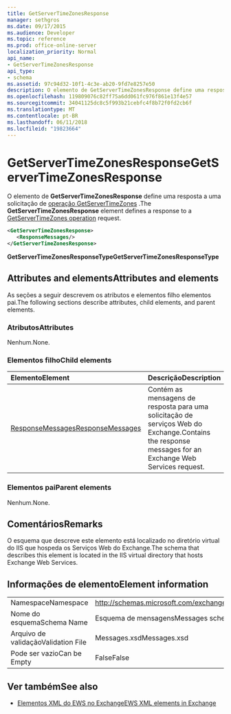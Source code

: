 ```yaml
---
title: GetServerTimeZonesResponse
manager: sethgros
ms.date: 09/17/2015
ms.audience: Developer
ms.topic: reference
ms.prod: office-online-server
localization_priority: Normal
api_name:
- GetServerTimeZonesResponse
api_type:
- schema
ms.assetid: 97c94d32-10f1-4c3e-ab20-9fd7e8257e50
description: O elemento de GetServerTimeZonesResponse define uma resposta a uma solicitação de operação GetServerTimeZones.
ms.openlocfilehash: 119809076c82ff75a6dd061fc976f861e13f4e57
ms.sourcegitcommit: 34041125dc8c5f993b21cebfc4f8b72f0fd2cb6f
ms.translationtype: MT
ms.contentlocale: pt-BR
ms.lasthandoff: 06/11/2018
ms.locfileid: "19823664"
---
```

# <a name="getservertimezonesresponse"></a><span data-ttu-id="1cda3-103">GetServerTimeZonesResponse</span><span class="sxs-lookup"><span data-stu-id="1cda3-103">GetServerTimeZonesResponse</span></span>

<span data-ttu-id="1cda3-104">O elemento de **GetServerTimeZonesResponse** define uma resposta a uma solicitação de [operação GetServerTimeZones](getservertimezones-operation.md) .</span><span class="sxs-lookup"><span data-stu-id="1cda3-104">The **GetServerTimeZonesResponse** element defines a response to a [GetServerTimeZones operation](getservertimezones-operation.md) request.</span></span> 
  
```XML
<GetServerTimeZonesResponse>
   <ResponseMessages/>
</GetServerTimeZonesResponse>
```

 <span data-ttu-id="1cda3-105">**GetServerTimeZonesResponseType**</span><span class="sxs-lookup"><span data-stu-id="1cda3-105">**GetServerTimeZonesResponseType**</span></span>
## <a name="attributes-and-elements"></a><span data-ttu-id="1cda3-106">Attributes and elements</span><span class="sxs-lookup"><span data-stu-id="1cda3-106">Attributes and elements</span></span>

<span data-ttu-id="1cda3-107">As seções a seguir descrevem os atributos e elementos filho elementos pai.</span><span class="sxs-lookup"><span data-stu-id="1cda3-107">The following sections describe attributes, child elements, and parent elements.</span></span>
  
### <a name="attributes"></a><span data-ttu-id="1cda3-108">Atributos</span><span class="sxs-lookup"><span data-stu-id="1cda3-108">Attributes</span></span>

<span data-ttu-id="1cda3-109">Nenhum.</span><span class="sxs-lookup"><span data-stu-id="1cda3-109">None.</span></span>
  
### <a name="child-elements"></a><span data-ttu-id="1cda3-110">Elementos filho</span><span class="sxs-lookup"><span data-stu-id="1cda3-110">Child elements</span></span>

|<span data-ttu-id="1cda3-111">**Elemento**</span><span class="sxs-lookup"><span data-stu-id="1cda3-111">**Element**</span></span>|<span data-ttu-id="1cda3-112">**Descrição**</span><span class="sxs-lookup"><span data-stu-id="1cda3-112">**Description**</span></span>|
|:-----|:-----|
|[<span data-ttu-id="1cda3-113">ResponseMessages</span><span class="sxs-lookup"><span data-stu-id="1cda3-113">ResponseMessages</span></span>](responsemessages.md) <br/> |<span data-ttu-id="1cda3-114">Contém as mensagens de resposta para uma solicitação de serviços Web do Exchange.</span><span class="sxs-lookup"><span data-stu-id="1cda3-114">Contains the response messages for an Exchange Web Services request.</span></span>  <br/> |
   
### <a name="parent-elements"></a><span data-ttu-id="1cda3-115">Elementos pai</span><span class="sxs-lookup"><span data-stu-id="1cda3-115">Parent elements</span></span>

<span data-ttu-id="1cda3-116">Nenhum.</span><span class="sxs-lookup"><span data-stu-id="1cda3-116">None.</span></span>
  
## <a name="remarks"></a><span data-ttu-id="1cda3-117">Comentários</span><span class="sxs-lookup"><span data-stu-id="1cda3-117">Remarks</span></span>

<span data-ttu-id="1cda3-118">O esquema que descreve este elemento está localizado no diretório virtual do IIS que hospeda os Serviços Web do Exchange.</span><span class="sxs-lookup"><span data-stu-id="1cda3-118">The schema that describes this element is located in the IIS virtual directory that hosts Exchange Web Services.</span></span>
  
## <a name="element-information"></a><span data-ttu-id="1cda3-119">Informações de elemento</span><span class="sxs-lookup"><span data-stu-id="1cda3-119">Element information</span></span>

|||
|:-----|:-----|
|<span data-ttu-id="1cda3-120">Namespace</span><span class="sxs-lookup"><span data-stu-id="1cda3-120">Namespace</span></span>  <br/> |http://schemas.microsoft.com/exchange/services/2006/messages  <br/> |
|<span data-ttu-id="1cda3-121">Nome do esquema</span><span class="sxs-lookup"><span data-stu-id="1cda3-121">Schema Name</span></span>  <br/> |<span data-ttu-id="1cda3-122">Esquema de mensagens</span><span class="sxs-lookup"><span data-stu-id="1cda3-122">Messages schema</span></span>  <br/> |
|<span data-ttu-id="1cda3-123">Arquivo de validação</span><span class="sxs-lookup"><span data-stu-id="1cda3-123">Validation File</span></span>  <br/> |<span data-ttu-id="1cda3-124">Messages.xsd</span><span class="sxs-lookup"><span data-stu-id="1cda3-124">Messages.xsd</span></span>  <br/> |
|<span data-ttu-id="1cda3-125">Pode ser vazio</span><span class="sxs-lookup"><span data-stu-id="1cda3-125">Can be Empty</span></span>  <br/> |<span data-ttu-id="1cda3-126">False</span><span class="sxs-lookup"><span data-stu-id="1cda3-126">False</span></span>  <br/> |
   
## <a name="see-also"></a><span data-ttu-id="1cda3-127">Ver também</span><span class="sxs-lookup"><span data-stu-id="1cda3-127">See also</span></span>



- [<span data-ttu-id="1cda3-128">Elementos XML do EWS no Exchange</span><span class="sxs-lookup"><span data-stu-id="1cda3-128">EWS XML elements in Exchange</span></span>](ews-xml-elements-in-exchange.md)

